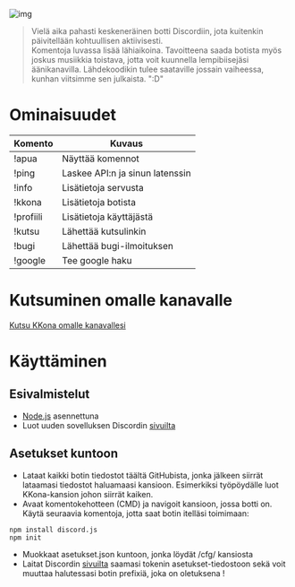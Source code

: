 ![img](https://imgur.com/fFSAYJU.png)

> Vielä aika pahasti keskeneräinen botti Discordiin, jota kuitenkin päivitellään kohtuullisen aktiivisesti.<br />
> Komentoja luvassa lisää lähiaikoina. Tavoitteena saada botista myös joskus musiikkia toistava, jotta voit kuunnella lempibiisejäsi äänikanavilla. Lähdekoodikin tulee saataville jossain vaiheessa, kunhan viitsimme sen julkaista. ":D"

# Ominaisuudet

| Komento |  Kuvaus |
| --- | --- |
| !apua | Näyttää komennot |
| !ping | Laskee API:n ja sinun latenssin |
| !info | Lisätietoja servusta |
| !kkona | Lisätietoja botista |
| !profiili | Lisätietoja käyttäjästä |
| !kutsu | Lähettää kutsulinkin |
| !bugi | Lähettää bugi-ilmoituksen |
| !google | Tee google haku  |

# Kutsuminen omalle kanavalle

[Kutsu KKona omalle kanavallesi](https://discordapp.com/api/oauth2/authorize?client_id=424343317854289943&permissions=8&scope=bot)

# Käyttäminen
## Esivalmistelut
- [Node.js](https://nodejs.org/en/download/) asennettuna
- Luot uuden sovelluksen Discordin [sivuilta](https://discordapp.com/developers/applications/me)

## Asetukset kuntoon
- Lataat kaikki botin tiedostot täältä GitHubista, jonka jälkeen siirrät lataamasi tiedostot haluamaasi kansioon. Esimerkiksi työpöydälle luot KKona-kansion johon siirrät kaiken.
- Avaat komentokehotteen (CMD) ja navigoit kansioon, jossa botti on. Käytä seuraavia komentoja, jotta saat botin itelläsi toimimaan:
```
npm install discord.js
npm init
```
- Muokkaat asetukset.json kuntoon, jonka löydät /cfg/ kansiosta
 - Laitat Discordin [sivuilta](https://discordapp.com/developers/applications/me) saamasi tokenin asetukset-tiedostoon sekä voit muuttaa halutessasi botin prefixiä, joka on oletuksena !
 


